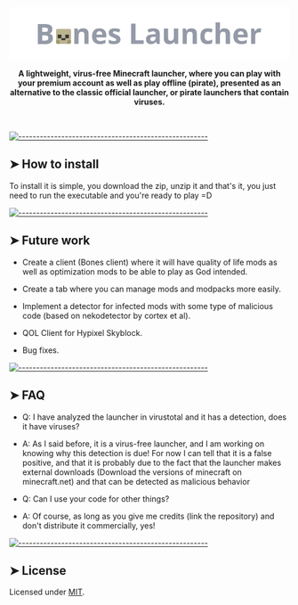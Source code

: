   <img src="./assets/logo2.png" alt="Logo" width="auto" height="auto" />
</p>
<p align="center">
  <b>A lightweight, virus-free Minecraft launcher, where you can play with your premium account as well as play offline (pirate), presented as an alternative to the classic official launcher, or pirate launchers that contain viruses.</b></br>
  <sub><sub>
</p>

<br />


[![-----------------------------------------------------](https://raw.githubusercontent.com/andreasbm/readme/master/assets/lines/colored.png)](#how-to-install)

## ➤ How to install
To install it is simple, you download the zip, unzip it and that's it, you just need to run the executable and you're ready to play =D

[![-----------------------------------------------------](https://raw.githubusercontent.com/andreasbm/readme/master/assets/lines/colored.png)](#future-work)

## ➤ Future work

- Create a client (Bones client) where it will have quality of life mods as well as optimization mods to be able to play as God intended.

- Create a tab where you can manage mods and modpacks more easily.

- Implement a detector for infected mods with some type of malicious code (based on nekodetector by cortex et al).

- QOL Client for Hypixel Skyblock.

- Bug fixes.

[![-----------------------------------------------------](https://raw.githubusercontent.com/andreasbm/readme/master/assets/lines/colored.png)](#faq)

## ➤ FAQ

- Q: I have analyzed the launcher in virustotal and it has a detection, does it have viruses?
- A: As I said before, it is a virus-free launcher, and I am working on knowing why this detection is due! For now I can tell that it is a false positive, and that it is probably due to the fact that the launcher makes external downloads (Download the versions of minecraft on minecraft.net) and that can be detected as malicious behavior

- Q: Can I use your code for other things?
- A: Of course, as long as you give me credits (link the repository) and don't distribute it commercially, yes!

[![-----------------------------------------------------](https://raw.githubusercontent.com/andreasbm/readme/master/assets/lines/colored.png)](#license)

## ➤ License
	
Licensed under [MIT](https://opensource.org/licenses/MIT).
